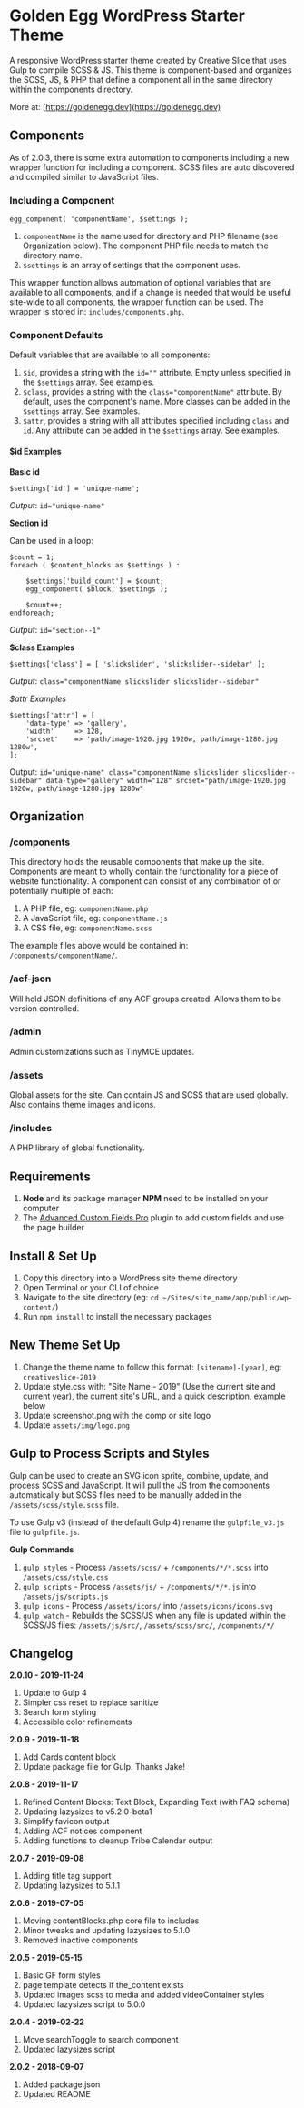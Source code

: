 # Golden Egg WordPress Starter Theme

A responsive WordPress starter theme created by Creative Slice that uses Gulp to compile SCSS &amp; JS. This theme is component-based and organizes the SCSS, JS, &amp; PHP that define a component all in the same directory within the components directory.

More at: [https://goldenegg.dev](https://goldenegg.dev)

## Components

As of 2.0.3, there is some extra automation to components including a new wrapper function for including a component. SCSS files are auto discovered and compiled similar to JavaScript files.

### Including a Component

```
egg_component( 'componentName', $settings );
```

1. `componentName` is the name used for directory and PHP filename (see Organization below). The component PHP file needs to match the directory name.
1. `$settings` is an array of settings that the component uses.

This wrapper function allows automation of optional variables that are available to all components, and if a change is needed that would be useful site-wide to all components, the wrapper function can be used. The wrapper is stored in: `includes/components.php`.

### Component Defaults

Default variables that are available to all components:

1. `$id`, provides a string with the `id=""` attribute. Empty unless specified in the `$settings` array. See examples.
1. `$class`, provides a string with the `class="componentName"` attribute. By default, uses the component's name. More classes can be added in the `$settings` array. See examples.
1. `$attr`, provides a string with all attributes specified including `class` and `id`. Any attribute can be added in the `$settings` array. See examples.

#### $id Examples

**Basic id**

```
$settings['id'] = 'unique-name';
```
*Output*: `id="unique-name"`

**Section id**

Can be used in a loop:
```
$count = 1;
foreach ( $content_blocks as $settings ) :

	$settings['build_count'] = $count;
	egg_component( $block, $settings );

	$count++;
endforeach;
```
*Output*: `id="section--1"`

**$class Examples**

```
$settings['class'] = [ 'slickslider', 'slickslider--sidebar' ];
```
*Output*: `class="componentName slickslider slickslider--sidebar"`

*$attr Examples*
```
$settings['attr'] = [
	'data-type' => 'gallery',
	'width'     => 128,
	'srcset'    => 'path/image-1920.jpg 1920w, path/image-1280.jpg 1280w',
];
```
Output: `id="unique-name" class="componentName slickslider slickslider--sidebar" data-type="gallery" width="128" srcset="path/image-1920.jpg 1920w, path/image-1280.jpg 1280w"`

## Organization

### /components

This directory holds the reusable components that make up the site. Components are meant to wholly contain the functionality for a piece of website functionality. A component can consist of any combination of or potentially multiple of each:

1. A PHP file, eg: `componentName.php`
1. A JavaScript file, eg: `componentName.js`
1. A CSS file, eg: `componentName.scss`

The example files above would be contained in: `/components/componentName/`.

### /acf-json

Will hold JSON definitions of any ACF groups created. Allows them to be version controlled.

### /admin

Admin customizations such as TinyMCE updates.

### /assets

Global assets for the site. Can contain JS and SCSS that are used globally. Also contains theme images and icons.

### /includes

A PHP library of global functionality.

## Requirements

1. **Node** and its package manager **NPM** need to be installed on your computer
1. The [Advanced Custom Fields Pro](https://www.advancedcustomfields.com/) plugin to add custom fields and use the page builder


## Install &amp; Set Up

1. Copy this directory into a WordPress site theme directory
1. Open Terminal or your CLI of choice
1. Navigate to the site directory (eg: `cd ~/Sites/site_name/app/public/wp-content/`)
1. Run `npm install` to install the necessary packages


## New Theme Set Up

1. Change the theme name to follow this format: `[sitename]-[year]`, eg: `creativeslice-2019`
1. Update style.css with: "Site Name - 2019" (Use the current site and current year), the current site's URL, and a quick description, example below
1. Update screenshot.png with the comp or site logo
1. Update `assets/img/logo.png`


## Gulp to Process Scripts and Styles

Gulp can be used to create an SVG icon sprite, combine, update, and process SCSS and JavaScript. It will pull the JS from the components automatically but SCSS files need to be manually added in the `/assets/scss/style.scss` file.

To use Gulp v3 (instead of the default Gulp 4) rename the `gulpfile_v3.js` file to `gulpfile.js`.

**Gulp Commands**

1. `gulp styles` - Process `/assets/scss/` + `/components/*/*.scss` into `/assets/css/style.css`
1. `gulp scripts` - Process `/assets/js/` + `/components/*/*.js` into `/assets/js/scripts.js`
1. `gulp icons` - Process `/assets/icons/` into `/assets/icons/icons.svg`
1. `gulp watch` - Rebuilds the SCSS/JS when any file is updated within the SCSS/JS files: `/assets/js/src/`, `/assets/scss/src/`, `/components/*/`

## Changelog

**2.0.10 - 2019-11-24**

1. Update to Gulp 4
1. Simpler css reset to replace sanitize
1. Search form styling
1. Accessible color refinements

**2.0.9 - 2019-11-18**

1. Add Cards content block
1. Update package file for Gulp. Thanks Jake!

**2.0.8 - 2019-11-17**

1. Refined Content Blocks: Text Block, Expanding Text (with FAQ schema)
1. Updating lazysizes to v5.2.0-beta1
1. Simplify favicon output
1. Adding ACF notices component
1. Adding functions to cleanup Tribe Calendar output

**2.0.7 - 2019-09-08**

1. Adding title tag support
1. Updating lazysizes to 5.1.1

**2.0.6 - 2019-07-05**

1. Moving contentBlocks.php core file to includes
1. Minor tweaks and updating lazysizes to 5.1.0
1. Removed inactive components

**2.0.5 - 2019-05-15**

1. Basic GF form styles
1. page template detects if the_content exists
1. Updated images scss to media and added videoContainer styles
1. Updated lazysizes script to 5.0.0

**2.0.4 - 2019-02-22**

1. Move searchToggle to search component
1. Updated lazysizes script

**2.0.2 - 2018-09-07**

1. Added package.json
1. Updated README

